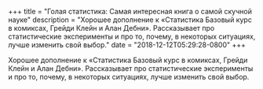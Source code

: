 
+++
title = "Голая статистика: Самая интересная книга о самой скучной науке"
description = "Хорошее дополнение к «Статистика Базовый курс в комиксах, Грейди Клейн и Алан Дебни». Рассказывает про статистические эксперименты и про то, почему, в некоторых ситуациях, лучше изменить свой выбор."
date = "2018-12-12T05:29:28-0800"
+++

Хорошее дополнение к «Статистика Базовый курс в комиксах, Грейди Клейн и Алан Дебни». Рассказывает про статистические эксперименты и про то, почему, в некоторых ситуациях, лучше изменить свой выбор.
